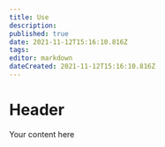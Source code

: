 ```yaml
---
title: Use
description: 
published: true
date: 2021-11-12T15:16:10.816Z
tags: 
editor: markdown
dateCreated: 2021-11-12T15:16:10.816Z
---
```


# Header
Your content here